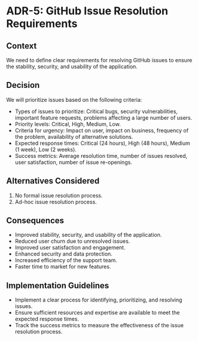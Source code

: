 # ADR-5: GitHub Issue Resolution Requirements

## Context
We need to define clear requirements for resolving GitHub issues to ensure the stability, security, and usability of the application.

## Decision
We will prioritize issues based on the following criteria:
- Types of issues to prioritize: Critical bugs, security vulnerabilities, important feature requests, problems affecting a large number of users.
- Priority levels: Critical, High, Medium, Low.
- Criteria for urgency: Impact on user, impact on business, frequency of the problem, availability of alternative solutions.
- Expected response times: Critical (24 hours), High (48 hours), Medium (1 week), Low (2 weeks).
- Success metrics: Average resolution time, number of issues resolved, user satisfaction, number of issue re-openings.

## Alternatives Considered
1. No formal issue resolution process.
2. Ad-hoc issue resolution process.

## Consequences
- Improved stability, security, and usability of the application.
- Reduced user churn due to unresolved issues.
- Improved user satisfaction and engagement.
- Enhanced security and data protection.
- Increased efficiency of the support team.
- Faster time to market for new features.

## Implementation Guidelines
- Implement a clear process for identifying, prioritizing, and resolving issues.
- Ensure sufficient resources and expertise are available to meet the expected response times.
- Track the success metrics to measure the effectiveness of the issue resolution process.